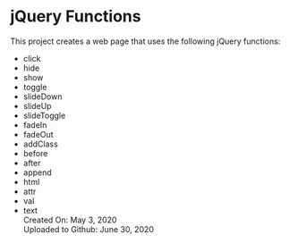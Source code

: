 # jQuery Functions
This project creates a web page that uses the following jQuery functions:
* click
* hide
* show
* toggle
* slideDown
* slideUp
* slideToggle
* fadeIn
* fadeOut
* addClass
* before
* after
* append
* html
* attr
* val
* text\
Created On: May 3, 2020\
Uploaded to Github: June 30, 2020

